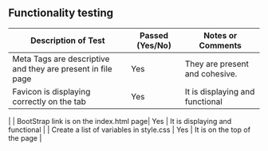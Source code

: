 ## Functionality testing

| **Description of Test**                                           | **Passed (Yes/No)** | **Notes or Comments**                         |
|-------------------------------------------------------------------|---------------------|-----------------------------------------------|
| Meta Tags are descriptive and they are present in file page | Yes                 | They are present and cohesive.                |
| Favicon is displaying correctly on the tab| Yes                | It is displaying and functional
|
| BootStrap link is on the index.html page| Yes                | It is displaying and functional
|
| Create a list of variables in style.css | Yes                | It is on the top of the page
|